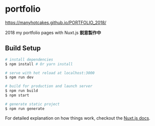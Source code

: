# portfolio

https://manyhotcakes.github.io/PORTFOLIO_2018/    

2018 my portfolio pages with Nuxt.js
**鋭意製作中**

## Build Setup

``` bash
# install dependencies
$ npm install # Or yarn install

# serve with hot reload at localhost:3000
$ npm run dev

# build for production and launch server
$ npm run build
$ npm start

# generate static project
$ npm run generate
```

For detailed explanation on how things work, checkout the [Nuxt.js docs](https://github.com/nuxt/nuxt.js).
